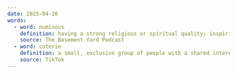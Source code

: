 ```yaml
---
date: 2025-04-26
words:
  - word: numinous
    definition: having a strong religious or spiritual quality; inspiring awe
    source: The Basement Yard Podcast
  - word: coterie
    definition: a small, exclusive group of people with a shared interest or purpose.
    source: TikTok
---
```

